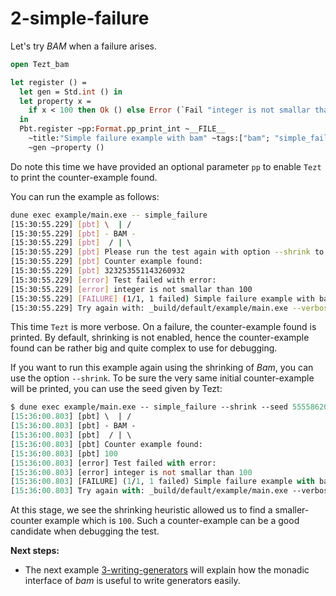 # 2-simple-failure

Let's try *BAM* when a failure arises.

```ocaml
open Tezt_bam

let register () =
  let gen = Std.int () in
  let property x =
    if x < 100 then Ok () else Error (`Fail "integer is not smallar than 100")
  in
  Pbt.register ~pp:Format.pp_print_int ~__FILE__
    ~title:"Simple failure example with bam" ~tags:["bam"; "simple_failure"]
    ~gen ~property ()
```

Do note this time we have provided an optional parameter `pp` to enable `Tezt` to print the counter-example found.

You can run the example as follows:

```bash
dune exec example/main.exe -- simple_failure
[15:30:55.229] [pbt] \  | /
[15:30:55.229] [pbt] - BAM -
[15:30:55.229] [pbt]  / | \ 
[15:30:55.229] [pbt] Please run the test again with option --shrink to get a smaller counter-example
[15:30:55.229] [pbt] Counter example found:
[15:30:55.229] [pbt] 323253551143260932
[15:30:55.229] [error] Test failed with error:
[15:30:55.229] [error] integer is not smallar than 100
[15:30:55.229] [FAILURE] (1/1, 1 failed) Simple failure example with bam
[15:30:55.229] Try again with: _build/default/example/main.exe --verbose --file example/2-simple-failure/simple_failure.ml --title 'Simple failure example with bam' --seed 555586205
```

This time `Tezt` is more verbose. On a failure, the counter-example found is
printed. By default, shrinking is not enabled, hence the counter-example found
can be rather big and quite complex to use for debugging.

If you want to run this example again using the shrinking of *Bam*, you can use the option `--shrink`. To be sure the very same initial counter-example will be printed, you can use the seed given by Tezt:

```ocaml
$ dune exec example/main.exe -- simple_failure --shrink --seed 555586205
[15:36:00.803] [pbt] \  | /         
[15:36:00.803] [pbt] - BAM -
[15:36:00.803] [pbt]  / | \ 
[15:36:00.803] [pbt] Counter example found:
[15:36:00.803] [pbt] 100
[15:36:00.803] [error] Test failed with error:
[15:36:00.803] [error] integer is not smallar than 100
[15:36:00.803] [FAILURE] (1/1, 1 failed) Simple failure example with bam
[15:36:00.803] Try again with: _build/default/example/main.exe --verbose --file example/2-simple-failure/simple_failure.ml --title 'Simple failure example with bam' --seed 555586205
```

At this stage, we see the shrinking heuristic allowed us to find a
smaller-counter example which is `100`. Such a counter-example can be
a good candidate when debugging the test.


**Next steps:**
- The next example
  [3-writing-generators](https://github.com/francoisthire/bam/tree/master/example/3-writing-generators)
  will explain how the monadic interface of *bam* is useful to write generators easily.
